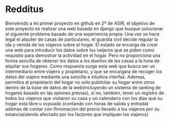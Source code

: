 # Redditus
Bienvenido a mi primer proyecto en github en 2º de ASIR, el objetivo de este proyecto es realizar una web basada en django que busque solucionar al siguiente problema basado de una experiencia propia:
Una vez se hace legal el alquiler de casas de particulares, el guardia civil decide regular la ida y venida de los viajeros sobre el hogar. El estado se encarga de crear una web para introducir los datos sobre los vaijeros que se piden como requisito para demostrar la actividad en el hogar. Pero no proporciona una forma sencilla de obtener los datos a los dueños de las casas a la hora de alquilar sus hogares. Como respuesta surge esta web que busca ser un intermediario entre viajero y propietario, y que se encargara de recoger los datos del viajero mediante una sencilla e intuitiva interfaz.
Ademas, permitira al propietario del hogar no solo publicitar su hogar entre otros dentro de la base de datos de la web(incluyendo un sistema de ranking de hogares basado en las opiones previas), si no, tambien, tener un registro de todos los viajeros que visitaron su casa y un calendario con los dias que su hogar esta libre u ocpuado (contando con horas de salida y entrada) ademas de contar con ifnromación del precio llevado a los viajeros por su estancia(siendo afectado por los factores que implquen los viajeros)

